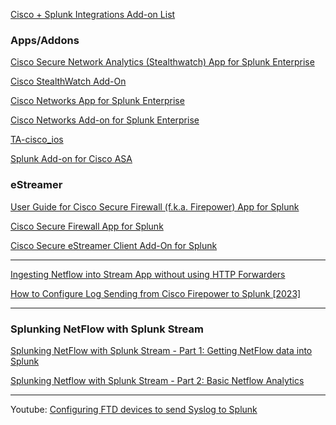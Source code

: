 [Cisco + Splunk Integrations Add-on List ](https://community.cisco.com/t5/security-knowledge-base/cisco-splunk-integrations-add-on-list/ta-p/4399146)

### Apps/Addons
[Cisco Secure Network Analytics (Stealthwatch) App for Splunk Enterprise](https://splunkbase.splunk.com/app/6398)

[Cisco StealthWatch Add-On](https://splunkbase.splunk.com/app/3827)

[Cisco Networks App for Splunk Enterprise](https://splunkbase.splunk.com/app/1352)

[Cisco Networks Add-on for Splunk Enterprise](https://splunkbase.splunk.com/app/1467)

[TA-cisco_ios ](https://github.com/inspired/TA-cisco_ios)

[Splunk Add-on for Cisco ASA](https://splunkbase.splunk.com/app/1620)


### eStreamer
[User Guide for Cisco Secure Firewall (f.k.a. Firepower) App for Splunk](https://www.cisco.com/c/en/us/td/docs/security/firepower/splunk/Cisco_Firepower_App_for_Splunk_User_Guide.html)

[Cisco Secure Firewall App for Splunk](https://splunkbase.splunk.com/app/4388)

[Cisco Secure eStreamer Client Add-On for Splunk](https://splunkbase.splunk.com/app/3662)

---
[Ingesting Netflow into Stream App without using HTTP Forwarders](https://www.reddit.com/r/Splunk/comments/b4supu/ingesting_netflow_into_stream_app_without_using/)

[How to Configure Log Sending from Cisco Firepower to Splunk [2023]](https://underdefense.com/guides/how-to-configure-log-sending-from-cisco-firepower-to-splunk/)

---
### Splunking NetFlow with Splunk Stream
[Splunking NetFlow with Splunk Stream - Part 1: Getting NetFlow data into Splunk](https://www.splunk.com/en_us/blog/tips-and-tricks/splunking-netflow-with-splunk-stream-part-1-getting-netflow-data-into-splunk.html?locale=en_us)

[Splunking Netflow with Splunk Stream - Part 2: Basic Netflow Analytics](https://www.splunk.com/en_us/blog/tips-and-tricks/splunking-netflow-with-splunk-stream-part-2-basic-netflow-analytics.html)

---
Youtube:
[Configuring FTD devices to send Syslog to Splunk](https://www.youtube.com/watch?v=GjKavkRbUVg)
